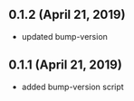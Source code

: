 ## 0.1.2 (April 21, 2019)
  - updated bump-version

## 0.1.1 (April 21, 2019)
  - added bump-version script

